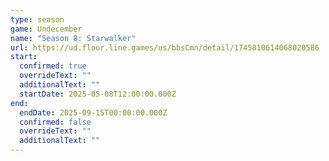 ```yaml
---
type: season
game: Undecember
name: "Season 8: Starwalker"
url: https://ud.floor.line.games/us/bbsCmn/detail/1745810614068020586
start:
  confirmed: true
  overrideText: ""
  additionalText: ""
  startDate: 2025-05-08T12:00:00.000Z
end:
  endDate: 2025-09-15T00:00:00.000Z
  confirmed: false
  overrideText: ""
  additionalText: ""
---
```

